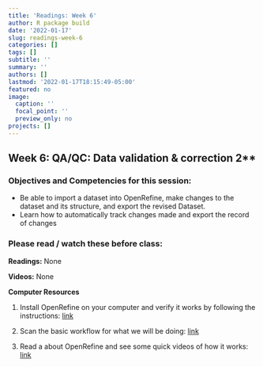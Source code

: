 ```yaml
---
title: 'Readings: Week 6'
author: R package build
date: '2022-01-17'
slug: readings-week-6
categories: []
tags: []
subtitle: ''
summary: ''
authors: []
lastmod: '2022-01-17T18:15:49-05:00'
featured: no
image:
  caption: ''
  focal_point: ''
  preview_only: no
projects: []
---
```



## Week 6: QA/QC: Data validation & correction 2**

### Objectives and Competencies for this session:   

* Be able to import a dataset into OpenRefine, make changes to the dataset and its structure, and export the revised Dataset.  
* Learn how to automatically track changes made and export the record of changes
  

### Please read / watch these before class:
        
**Readings:** None

**Videos:** None

**Computer Resources** 

1. Install OpenRefine on your computer and verify it works by following the instructions: [link](https://datacarpentry.org/openrefine-socialsci/setup.html)

2. Scan the basic workflow for what we will be doing: [link](https://hackmd.io/WnKT7eiMQde7jCF5teVHBQ#Setup)

3. Read a about OpenRefine and see some quick videos of how it works: [link](https://openrefine.org/)